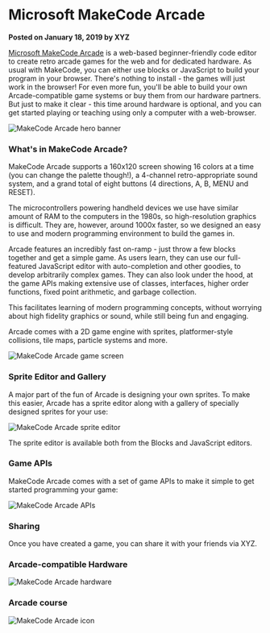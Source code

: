 # Microsoft MakeCode Arcade

**Posted on January 18, 2019 by XYZ**

[Microsoft MakeCode Arcade](https://arcade.microsoft.com) 
is a web-based beginner-friendly code editor to create retro arcade games 
for the web and for dedicated hardware.
As usual with MakeCode, you can 
either use blocks or JavaScript to build your program in your browser.
There's nothing to install - the games will just work in the browser!
For even more fun, you'll be
able to build your own Arcade-compatible game systems or buy them from
our hardware partners.
But just to make it clear - this time around hardware is optional, and you
can get started playing or teaching using only a computer with a web-browser. 

![MakeCode Arcade hero banner](/static/blog/arcade/hero.png)

###  What's in MakeCode Arcade?

MakeCode Arcade supports a 160x120 screen showing 16 colors at a time
(you can change the palette though!),
a 4-channel retro-appropriate sound system,
and a grand total of eight buttons (4 directions, A, B, MENU and RESET).

The microcontrollers powering handheld devices we use have similar amount of RAM
to the computers in the 1980s, so high-resolution graphics is difficult.
They are, however, around 1000x faster, so we designed an easy to use and modern
programming environment to build the games in.

Arcade features an incredibly fast on-ramp - just throw a few blocks together and
get a simple game.
As users learn, they can use our full-featured JavaScript editor with auto-completion
and other goodies, to develop arbitrarily complex games.
They can also look under the hood, at the game APIs making extensive use of 
classes, interfaces, higher order functions, fixed point arithmetic, and garbage collection.

This facilitates learning of modern programming concepts, without worrying about
high fidelity graphics or sound, while still being fun and engaging.

Arcade comes with a 2D game engine with sprites, platformer-style collisions, 
tile maps, particle systems and more.

![MakeCode Arcade game screen](/static/blog/arcade/screenArcade.jpg)

### Sprite Editor and Gallery

A major part of the fun of Arcade is designing your own sprites. 
To make this easier, Arcade has a sprite editor 
along with a gallery of specially designed sprites for your use:

![MakeCode Arcade sprite editor](/static/blog/arcade/spriteEditor1.jpg)

The sprite editor is available both from the Blocks and JavaScript editors.

### Game APIs

MakeCode Arcade comes with a set of game APIs to make it simple to get
started programming your game:

![MakeCode Arcade APIs](/static/blog/arcade/APIs.png)

### Sharing

Once you have created a game, you can share it with your friends via XYZ.

###  Arcade-compatible Hardware

![MakeCode Arcade hardware](/static/blog/arcade/arcadeHardware.png)

###  Arcade course

![MakeCode Arcade icon](/static/blog/arcade/icon.png)
